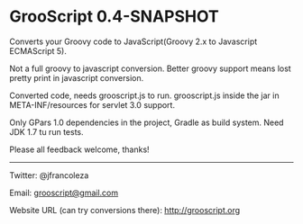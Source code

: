 GrooScript 0.4-SNAPSHOT
=======================

Converts your Groovy code to JavaScript(Groovy 2.x to Javascript ECMAScript 5).

Not a full groovy to javascript conversion. Better groovy support means lost pretty print in javascript conversion.

Converted code, needs grooscript.js to run. grooscript.js inside the jar in META-INF/resources for servlet 3.0 support.

Only GPars 1.0 dependencies in the project, Gradle as build system. Need JDK 1.7 tu run tests.

Please all feedback welcome, thanks!

---

Twitter: @jfrancoleza

Email: grooscript@gmail.com

Website URL (can try conversions there): http://grooscript.org
